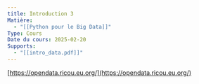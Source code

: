 ```yaml
---
title: Introduction 3
Matière:
  - "[[Python pour le Big Data]]"
Type: Cours
Date du cours: 2025-02-20
Supports:
  - "[[intro_data.pdf]]"
---
```

[https://opendata.ricou.eu.org/](https://opendata.ricou.eu.org/)